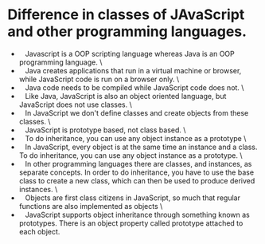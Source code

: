 # Difference in classes of JAvaScript and other programming languages.
* &nbsp;&nbsp;&nbsp;Javascript is a OOP scripting language whereas Java is an OOP programming language.
\
* &nbsp;&nbsp;&nbsp;Java creates applications that run in a virtual machine or browser, while JavaScript code is run on a browser only.
\
* &nbsp;&nbsp;&nbsp;Java code needs to be compiled while JavaScript code does not.
\
* &nbsp;&nbsp;&nbsp;Like Java, JavaScript is also an object oriented language, but JavaScript does not use classes.
\
* &nbsp;&nbsp;&nbsp;In JavaScript we don't define classes and create objects from these classes.
\
* &nbsp;&nbsp;&nbsp;JavaScript is prototype based, not class based.
\
* &nbsp;&nbsp;&nbsp;To do inheritance, you can use any object instance as a prototype
\
* &nbsp;&nbsp;&nbsp;In JavaScript, every object is at the same time an instance and a class. To do inheritance, you can use any object instance as a prototype.
\
* &nbsp;&nbsp;&nbsp;In other programming languages there are classes, and instances, as separate concepts. In order to do inheritance, you have to use the base class to create a new class, which can then be used to produce derived instances.
\
* &nbsp;&nbsp;&nbsp;Objects are first class citizens in JavaScript, so much that regular functions are also implemented as objects
\
* &nbsp;&nbsp;&nbsp;JavaScript supports object inheritance through something known as prototypes. There is an object property called prototype attached to each object.
